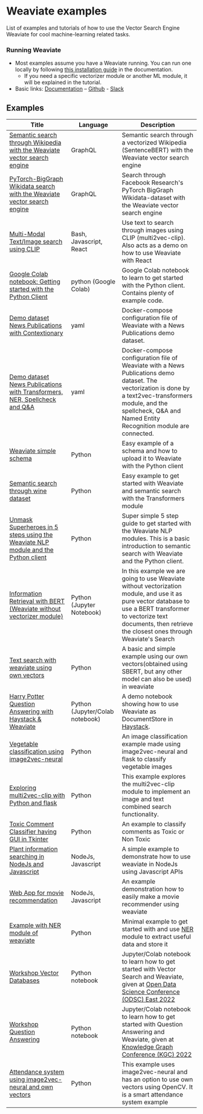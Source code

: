 # Weaviate examples

List of examples and tutorials of how to use the Vector Search Engine
Weaviate for cool machine-learning related tasks.

### Running Weaviate

* Most examples assume you have a Weaviate running. You can run one locally by following [this installation guide](https://weaviate.io/developers/weaviate/current/getting-started/installation.html#customize-your-weaviate-setup) in the documentation.
  * If you need a specific vectorizer module or another ML module, it will be explained in the tutorial.
* Basic links: [Documentation](https://github.com/semi-technologies/weaviate) – [Github](https://weaviate.io/developers/weaviate/current/) - [Slack](https://join.slack.com/t/weaviate/shared_invite/zt-goaoifjr-o8FuVz9b1HLzhlUfyfddhw)

## Examples

|Title|Language|Description|
|---|---|---|
| [Semantic search through Wikipedia with the Weaviate vector search engine](https://github.com/semi-technologies/semantic-search-through-Wikipedia-with-Weaviate) | GraphQL | Semantic search through a vectorized Wikipedia (SentenceBERT) with the Weaviate vector search engine | 
| [PyTorch-BigGraph Wikidata search with the Weaviate vector search engine](https://github.com/semi-technologies/biggraph-wikidata-search-with-weaviate) | GraphQL | Search through Facebook Research's PyTorch BigGraph Wikidata-dataset with the Weaviate vector search engine |
| [Multi-Modal Text/Image search using CLIP](clip-multi-modal-text-image-search/) | Bash, Javascript, React | Use text to search through images using CLIP (multi2vec-clip). Also acts as a demo on how to use Weaviate with React |
| [Google Colab notebook: Getting started with the Python Client](getting-started-with-python-client-colab) | python (Google Colab) | Google Colab notebook to learn to get started with the Python client. Contains plenty of example code. |
| [Demo dataset News Publications with Contextionary](weaviate-contextionary-newspublications) | yaml | Docker-compose configuration file of Weaviate with a News Publications demo dataset. |
| [Demo dataset News Publications with Transformers, NER, Spellcheck and Q&A](weaviate-transformers-newspublications) | yaml | Docker-compose configuration file of Weaviate with a News Publications demo dataset. The vectorization is done by a text2vec-transformers module, and the spellcheck, Q&A and Named Entity Recognition module are connected. |
| [Weaviate simple schema](schema-wines) | Python | Easy example of a schema and how to upload it to Weaviate with the Python client |
| [Semantic search through wine dataset](semanticsearch-transformers-wines) | Python | Easy example to get started with Weaviate and semantic search with the Transformers module |
| [Unmask Superheroes in 5 steps using the Weaviate NLP module and the Python client](unmask-superheroes) | Python | Super simple 5 step guide to get started with the Weaviate NLP modules. This is a basic introduction to semantic search with Weaviate and the Python client.|
| [Information Retrieval with BERT (Weaviate without vectorizer module)](bert-information-retrieval) | Python (Jupyter Notebook) | In this example we are going to use Weaviate without vectorization module, and use it as pure vector database to use a BERT transformer to vectorize text documents, then retrieve the closest ones through Weaviate's Search | 
| [Text search with weaviate using own vectors](text-search-with-own-vectors) | Python | A basic and simple example using our own vectors(obtained using SBERT, but any other model can also be used) in weaviate|
| [Harry Potter Question Answering with Haystack & Weaviate](harrypotter-qa-haystack-weaviate) | Python (Jupyter/Colab notebook) | A demo notebook showing how to use Weaviate as DocumentStore in [Haystack](https://haystack.deepset.ai/overview/intro).
| [Vegetable classification using image2vec-neural](vegetable-classification) | Python  |An image classification example made using image2vec-neural and flask to classify vegetable images|
| [Exploring multi2vec-clip with Python and flask](exploring-multi2vec-clip-with-Python-and-flask) | Python  |This example explores the multi2vec-clip module to implement an image and text combined search functionality.|
| [Toxic Comment Classifier having GUI in Tkinter](weaviate-toxic-comment-classifier) | Python  |An example to classify comments as Toxic or Non Toxic |
| [Plant information searching in NodeJs and Javascript](plant-information-searching-using-NodeJs) | NodeJs, Javascript |A simple example to demonstrate how to use weaviate in NodeJs using Javascript APIs|
| [Web App for movie recommendation](weaviate-movie-recommendation-example) | NodeJs, Javascript |An example demonstration how to easily make a movie recommender using weaviate|
| [Example with NER module of weaviate](example-with-NER-module) | Python  |Minimal example to get started with and use [NER](https://weaviate.io/developers/weaviate/v1.11.0/reader-generator-modules/ner-transformers.html) module to extract useful data and store it|
| [Workshop Vector Databases](vector-database-workshop) | Python notebook  | Jupyter/Colab notebook to learn how to get started with Vector Search and Weaviate, given at [Open Data Science Conference (ODSC) East 2022](https://odsc.com/speakers/vector-database-workshop-using-weaviate/)|
| [Workshop Question Answering](question-answering-application-with-weaviate-workshop) | Python notebook  | Jupyter/Colab notebook to learn how to get started with Question Answering and Weaviate, given at [Knowledge Graph Conference (KGC) 2022](https://www.knowledgegraph.tech/kgc-2022-tutorial-ml-model-with-the-vector-database-weaviate/) |
| [Attendance system using image2vec-neural and own vectors](attendance-system-example) | Python  |This example uses image2vec-neural and has an option to use own vectors using OpenCV. It is a smart attendance system example|